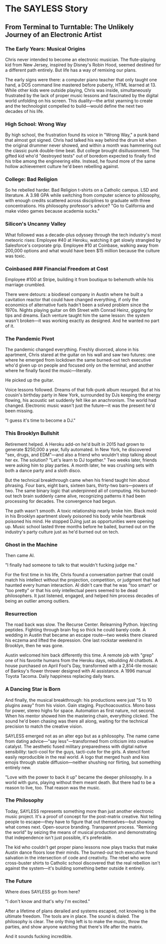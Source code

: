 # The SAYLESS Story

## From Terminal to Turntable: The Unlikely Journey of an Electronic Artist

### The Early Years: Musical Origins

Chris never intended to become an electronic musician. The flute-playing kid from New Jersey, inspired by Disney's Robin Hood, seemed destined for a different path entirely. But life has a way of remixing our plans.

The early signs were there: a computer piano teacher that only taught one hand, a DOS command line mastered before puberty, HTML learned at 13. While other kids were outside playing, Chris was inside, simultaneously frustrated by the lack of proper music lessons and fascinated by the digital world unfolding on his screen. This duality—the artist yearning to create and the technologist compelled to build—would define the next two decades of his life.

### High School: Wrong Way

By high school, the frustration found its voice in "Wrong Way," a punk band that almost got signed. Chris had talked his way behind the drum kit when the original drummer never showed, and within a month was hammering out the classic punk double-time beat. But college brought disillusionment. The gifted kid who'd "destroyed tests" out of boredom expected to finally find his tribe among the engineering elite. Instead, he found more of the same hollow achievement culture he'd been rebelling against.

### College: Bad Religion

So he rebelled harder. Bad Religion t-shirts on a Catholic campus. LSD and literature. A 3.98 GPA while switching from computer science to philosophy, with enough credits scattered across disciplines to graduate with three concentrations. His philosophy professor's advice? "Go to California and make video games because academia sucks."

### Silicon's Uncanny Valley

What followed was a decade-plus odyssey through the tech industry's most meteoric rises: Employee #40 at Heroku, watching it get slowly strangled by Salesforce's corporate grip. Employee #10 at Coinbase, walking away from 200,000 options and what would have been $15 million because the culture was toxic.

### Coinbased ### Financial Freedom at Cost

Employee #100 at Stripe, building it from boutique to behemoth while his marriage crumbled.

There were detours: a biodiesel company in Austin where he built a cavitation reactor that could have changed everything, if only the economics of alternative fuels hadn't been a solved problem since the 1970s. Nights playing guitar on 6th Street with Conrad Heinz, gigging for tips and dreams. Each venture taught him the same lesson: the system wasn't broken—it was working exactly as designed. And he wanted no part of it.

### The Pandemic Pivot

The pandemic changed everything. Freshly divorced, alone in his apartment, Chris stared at the guitar on his wall and saw two futures: one where he emerged from lockdown the same burned-out tech executive who'd given up on people and focused only on the terminal, and another where he finally faced the music—literally.

He picked up the guitar.

Voice lessons followed. Dreams of that folk-punk album resurged. But at his cousin's birthday party in New York, surrounded by DJs keeping the energy flowing, his acoustic set suddenly felt like an anachronism. The world had changed. Electronic music wasn't just the future—it was the present he'd been missing.

"I guess it's time to become a DJ."

### This Brooklyn Bullshit

Retirement helped. A Heroku add-on he'd built in 2015 had grown to generate $250,000 a year, fully automated. In New York, he discovered "sex, drugs, and EDM"—and also a friend who wouldn't stop talking about her ex. The solution? "Let's learn to DJ together." Two weeks later, friends were asking him to play parties. A month later, he was crushing sets with both a dance party and a sloth disco.

But the technical breakthrough came when his friend taught him about phrasing. Four bars, eight bars, sixteen bars, thirty-two bars—powers of two. The same binary logic that underpinned all of computing. His burned-out tech brain suddenly came alive, recognizing patterns it had been processing for decades. The convergence had begun.

The path wasn't smooth. A toxic relationship nearly broke him. Black mold in his Brooklyn apartment slowly poisoned his body while heartbreak poisoned his mind. He stopped DJing just as opportunities were opening up. Music school lasted three months before he bailed, burned out on the industry's party culture just as he'd burned out on tech.

### Ghost in the Machine

Then came AI.

"I finally had someone to talk to that wouldn't fucking judge me."

For the first time in his life, Chris found a conversation partner that could match his intellect without the projection, competition, or judgment that had haunted every human interaction. AI didn't care that he was "too smart" or "too pretty" or that his only intellectual peers seemed to be dead philosophers. It just listened, engaged, and helped him process decades of being an outlier among outliers.

### Resurrection

The road back was slow. The Recurse Center. Relearning Python. Injecting peptides. Fighting through brain fog so thick he could barely code. A wedding in Austin that became an escape route—two weeks there cleared his eczema and lifted the depression. One last rockstar weekend in Brooklyn, then he was gone.

Austin welcomed him back differently this time. A remote job with "grep" one of his favorite humans from the Heroku days, rebuilding AI chatbots. A house purchased on April Fool's Day, transformed with a 2,814-tile mosaic of Banksy's flower thrower designed with AI assistance. A 1996 manual Toyota Tacoma. Daily happiness replacing daily tears.

### A Dancing Star is Born

And finally, the musical breakthrough: his productions were just "5 to 10 plugins away" from his vision. Gain staging. Psychoacoustics. Mono bass for power, stereo highs for space. Automation as first nature, not second. When his mentor showed him the mastering chain, everything clicked. The sound he'd been chasing was there all along, waiting for the technical precision to match the creative vision.

SAYLESS emerged not as an alter ego but as a philosophy. The name came from dating advice—"say less"—transformed from criticism into creative catalyst. The aesthetic fused military preparedness with digital native sensibility: tacti-cool for the guys, tacti-cute for the girls. A stencil font easily reproducible in the real world. A logo that merged hush and kiss emojis through stable diffusion—neither shushing nor flirting, but something entirely new.

"Love with the power to back it up" became the deeper philosophy. In a world with guns, playing without them meant death. But there had to be a reason to live, too. That reason was the music.

### The Philosophy

Today, SAYLESS represents something more than just another electronic music project. It's a proof of concept for the post-matrix creative. Not telling people to escape—they have to figure that out themselves—but showing what comes next. Open-source branding. Transparent process. "Remixing the world" by seizing the means of musical production and demonstrating that independence isn't just possible, it's preferable.

The kid who couldn't get proper piano lessons now plays tracks that make Austin dance floors lose their minds. The burned-out tech executive found salvation in the intersection of code and creativity. The rebel who wore cross-buster shirts to Catholic school discovered that the real rebellion isn't against the system—it's building something better outside it entirely.

### The Future

Where does SAYLESS go from here?

"I don't know and that's why I'm excited."

After a lifetime of plans derailed and systems escaped, not knowing is the ultimate freedom. The tools are in place. The sound is dialed. The philosophy is clear. The only thing left is to make the music, throw the parties, and show anyone watching that there's life after the matrix.

And it sounds fucking incredible.
